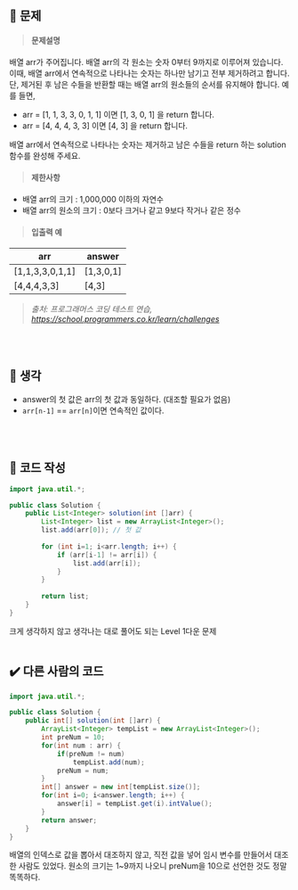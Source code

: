 ## 🚩 문제
><h4>문제설명</h4>
배열 arr가 주어집니다. 배열 arr의 각 원소는 숫자 0부터 9까지로 이루어져 있습니다. 이때, 배열 arr에서 연속적으로 나타나는 숫자는 하나만 남기고 전부 제거하려고 합니다. 단, 제거된 후 남은 수들을 반환할 때는 배열 arr의 원소들의 순서를 유지해야 합니다. 예를 들면,
>
 * arr = [1, 1, 3, 3, 0, 1, 1] 이면 [1, 3, 0, 1] 을 return 합니다.
 * arr = [4, 4, 4, 3, 3] 이면 [4, 3] 을 return 합니다.
>
배열 arr에서 연속적으로 나타나는 숫자는 제거하고 남은 수들을 return 하는 solution 함수를 완성해 주세요.
>
><h4>제한사항</h4>
>
* 배열 arr의 크기 : 1,000,000 이하의 자연수
* 배열 arr의 원소의 크기 : 0보다 크거나 같고 9보다 작거나 같은 정수
>
><h4>입출력 예</h4>
>
|**arr**|**answer**|
|---|---|
|[1,1,3,3,0,1,1]|[1,3,0,1]|
|[4,4,4,3,3]|[4,3]|
>
>_출처: 프로그래머스 코딩 테스트 연습, https://school.programmers.co.kr/learn/challenges_

<br>
<br>

## 🌌 생각
 * answer의 첫 값은 arr의 첫 값과 동일하다. (대조할 필요가 없음)
 * `arr[n-1]` == `arr[n]`이면 연속적인 값이다.
 
 
 <br>
 <br>
 
## 📝 코드 작성

```java
import java.util.*;

public class Solution {
    public List<Integer> solution(int []arr) {
        List<Integer> list = new ArrayList<Integer>();
        list.add(arr[0]); // 첫 값
        
        for (int i=1; i<arr.length; i++) {
            if (arr[i-1] != arr[i]) {
                list.add(arr[i]);
            }
        }
        
        return list;
    }
}
````
크게 생각하지 않고 생각나는 대로 풀어도 되는 Level 1다운 문제
<br>
<br>

## ✔️ 다른 사람의 코드
```java
import java.util.*;

public class Solution {
    public int[] solution(int []arr) {
        ArrayList<Integer> tempList = new ArrayList<Integer>();
        int preNum = 10;
        for(int num : arr) {
            if(preNum != num)
                tempList.add(num);
            preNum = num;
        }       
        int[] answer = new int[tempList.size()];
        for(int i=0; i<answer.length; i++) {
            answer[i] = tempList.get(i).intValue();
        }
        return answer;
    }
}
```
배열의 인덱스로 값을 뽑아서 대조하지 않고,
직전 값을 넣어 임시 변수를 만들어서 대조한 사람도 있었다.
원소의 크기는 1~9까지 나오니 preNum을 10으로 선언한 것도 정말 똑똑하다.
